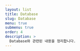 ```yaml
---
layout: list
title: Database
slug: Database
menu: true
submenu: true
order: 4
description: >
  Database와 관련된 내용을 정리합니다.
---
```

